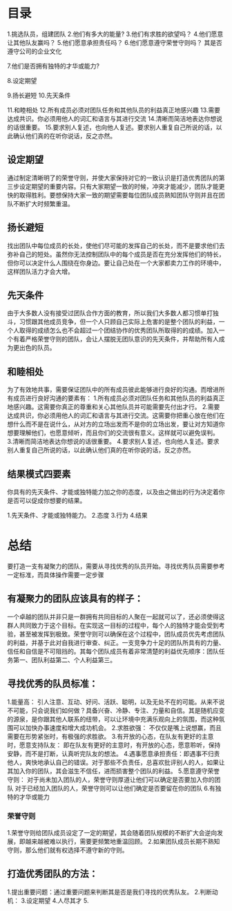# 目录
1.挑选队员，组建团队
2.他们有多大的能量?
3.他们有求胜的欲望吗？
4.他们愿意让其他队友赢吗？
5.他们愿意承担责任吗？
6.他们愿意遵守荣誉守则吗？
  其是否遵守公司的企业文化

7.他们是否拥有独特的才华或能力?

8.设定期望

9.扬长避短
10.先天条件

11.和睦相处
12.所有成员必须对团队任务和其他队员的利益真正地感兴趣
13.需要达成共识。你必须用他人的词汇和语言与其进行交流
14.清晰而简洁地表达你想说的话很重要。
15.要求别人复述，也向他人复述。要求别人重复自己所说的话，以此确认他们真的在听你说话，反之亦然。

## 设定期望
  通过制定清晰明了的荣誉守则，并使大家保持对它的一致认识是打造优秀团队的第三步设定期望的重要内容。只有大家期望一致的时候，冲突才能减少，团队才能更快的取得胜利。要想保持大家一致的期望需要每位团队成员熟知团队守则并且在团队不断扩大时频繁重温。

## 扬长避短
  找出团队中每位成员的长处，使他们尽可能的发挥自己的长处，而不是要求他们去弥补自己的短处。虽然你无法控制团队中的每个成员是否在充分发挥他们的特长，但你可以决定什么人围绕在你身边。要让自己处在一个大家都卖力工作的环境中，这样团队活力才会大增。

## 先天条件
  由于大多数人没有接受过团队合作方面的教育，所以我们大多数人都习惯单打独斗，习惯跟其他成员竞争，但一个人只顾自己实际上危害的是整个团队的利益，一个人取得的成绩怎么也不会超过一个团结协作的优秀团队所取得的的成绩。加入一个有着严格荣誉守则的团队，会让人摆脱无团队意识的先天条件，并帮助所有人成为更出色的队员。

## 和睦相处
  为了有效地共事，需要保证团队中的所有成员彼此能够进行良好的沟通。而增进所有成员进行良好沟通的要素有：
  1.所有成员必须对团队任务和其他队员的利益真正地感兴趣。这需要你真正的尊重和关心其他队员并可能需要先付出才行。
  2.需要达成共识，你必须用他人的词汇和语言与其进行交流。这需要你把重心放在他们在想什么而不是在说什么，从对方的立场出发而不是你的立场出发，要让对方知道你想要理解他们，也愿意倾听，而且你们的交流很有意义。这样就可以避免误判。
  3.清晰而简洁地表达你想说的话很重要。
  4.要求别人复述，也向他人复述。要求别人重复自己所说的话，以此确认他们真的在听你说的话，反之亦然。

## 结果模式四要素
  你具有的先天条件、才能或独特能力加之你的态度，以及由之做出的行为决定着你是否可以促成你想要的结果。  

  1.先天条件、才能或独特能力。
  2.态度
  3.行为
  4.结果
# 总结
要打造一支有凝聚力的团队，需要从寻找优秀的队员开始。寻找优秀队员需要参考一定标准，而具体操作需要一定步骤

## 有凝聚力的团队应该具有的样子：
一个卓越的团队并非只是一群拥有共同目标的人聚在一起就可以了，还必须使得这群人共同致力于这个目标。在实现这一目标的过程中，每个人的独特才能会受到考验，甚至被发挥到极致。荣誉守则可以确保在这个过程中，团队成员优先考虑团队的利益，并基于此对自我进行审查、纠正。一支竞争力十足的团队所具有的力量、信任和自信是不可阻挡的。其每个团队成员有着非常清楚的利益优先顺序：团队任务第一、团队利益第二、个人利益第三。

## 寻找优秀的队员标准：
1.能量高：
  引人注意、互动、好问、活跃、聪明，以及无处不在的可能。从来不说不可能，只会说我们如何做？具备兴奋、冷静、专注、力量和自信。其是随机应变的源泉，是你跟其他人联系的纽带，可以让环境中充满乐观向上的氛围，而这种氛围可以加快办事速度和增大成功机会。
2.求胜欲强：
  不仅仅是嘴上说想赢，而且需要在形势紧张时，有极强的求胜欲。
3.有开放的心态，在队友有更好的主意时，愿意支持队友：
  即在队友有更好的主意时，有开放的心态，愿意聆听，保持安静，而不是打断，认真听完队友的想法。
4.遇事愿意承担责任：即遇事不归责他人，爽快地承认自己的错误。对于那些不负责任，总喜欢批评别人的人，如果让其加入你的团队，其会滋生不信任，进而损害整个团队的利益。
5.愿意遵守荣誉守则：
  对于尚未加入团队的人，荣誉守则厚道让他们可以确定是否要加入你的团队
  对于已经加入团队的人，荣誉守则可以让他们确定是否要留在你的团队
6.有独特的才华或能力

### 荣誉守则
  1.荣誉守则给团队成员设定了一定的期望，其会随着团队规模的不断扩大会逆向发展，即越来越被难以执行，需要更频繁地重温回顾。
  2.如果团队成员长期不熟知守则，那么他们就有权选择不遵守新的守则。

## 打造优秀团队的方法：
  1.提出重要问题：通过重要问题来判断其是否是我们寻找的优秀队友。
  2.判断动机：
  3.设定期望
  4.人尽其才
  5.








